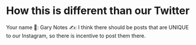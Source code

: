 # How this is different than our Twitter

Your name 👤: Gary
Notes ✍️: I think there should be posts that are UNIQUE to our Instagram, so there is incentive to post them there.